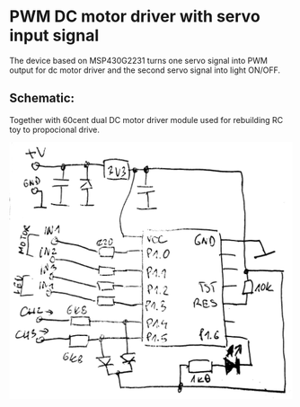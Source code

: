# PWM DC motor driver with servo input signal

The device based on MSP430G2231 turns one servo signal into PWM output for dc motor driver and the second servo signal into light ON/OFF.

## Schematic:

Together with 60cent dual DC motor driver module used for rebuilding RC toy to propocional drive.

![Schema](/doc/schema.png)

